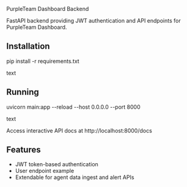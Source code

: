  PurpleTeam Dashboard Backend

FastAPI backend providing JWT authentication and API endpoints for PurpleTeam Dashboard.

## Installation

pip install -r requirements.txt

text

## Running

uvicorn main:app --reload --host 0.0.0.0 --port 8000

text

Access interactive API docs at http://localhost:8000/docs

## Features

- JWT token-based authentication
- User endpoint example
- Extendable for agent data ingest and alert APIs
